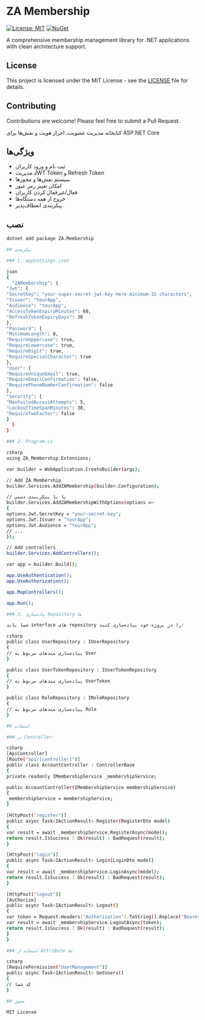 # ZA Membership

[![License: MIT](https://img.shields.io/badge/License-MIT-yellow.svg)](https://opensource.org/licenses/MIT)
[![NuGet](https://img.shields.io/nuget/v/ZA.Membership.svg)](https://www.nuget.org/packages/ZA.Membership/)

A comprehensive membership management library for .NET applications with clean architecture support.

## License

This project is licensed under the MIT License - see the [LICENSE](LICENSE) file for details.

## Contributing

Contributions are welcome! Please feel free to submit a Pull Request.


کتابخانه مدیریت عضویت، احراز هویت و نقش‌ها برای ASP.NET Core

## ویژگی‌ها

- ثبت نام و ورود کاربران
- مدیریت JWT Token و Refresh Token
- سیستم نقش‌ها و مجوزها
- امکان تغییر رمز عبور
- فعال/غیرفعال کردن کاربران
- خروج از همه دستگاه‌ها
- پیکربندی انعطاف‌پذیر

## نصب
```bash
dotnet add package ZA.Membership

## پیکربندی

### 1. appsettings.json

json
{
  "ZAMembership": {
"Jwt": {
"SecretKey": "your-super-secret-jwt-key-here-minimum-32-characters",
"Issuer": "YourApp",
"Audience": "YourApp",
"AccessTokenExpiryMinutes": 60,
"RefreshTokenExpiryDays": 30
},
"Password": {
"MinimumLength": 8,
"RequireUppercase": true,
"RequireLowercase": true,
"RequireDigit": true,
"RequireSpecialCharacter": true
},
"User": {
"RequireUniqueEmail": true,
"RequireEmailConfirmation": false,
"RequirePhoneNumberConfirmation": false
},
"Security": {
"MaxFailedAccessAttempts": 5,
"LockoutTimeSpanMinutes": 30,
"RequireTwoFactor": false
}
  }
}

### 2. Program.cs

csharp
using ZA_Membership.Extensions;

var builder = WebApplication.CreateBuilder(args);

// Add ZA Membership
builder.Services.AddZAMembership(builder.Configuration);

// یا با پیکربندی دستی
builder.Services.AddZAMembershipWithOptions(options =>
{
options.Jwt.SecretKey = "your-secret-key";
options.Jwt.Issuer = "YourApp";
options.Jwt.Audience = "YourApp";
// ...
});

// Add controllers
builder.Services.AddControllers();

var app = builder.Build();

app.UseAuthentication();
app.UseAuthorization();

app.MapControllers();

app.Run();

### 3. پیاده‌سازی Repository ها

شما باید interface های repository را در پروژه خود پیاده‌سازی کنید:

csharp
public class UserRepository : IUserRepository
{
// پیاده‌سازی متدهای مربوط به User
}

public class UserTokenRepository : IUserTokenRepository
{
// پیاده‌سازی متدهای مربوط به UserToken
}

public class RoleRepository : IRoleRepository
{
// پیاده‌سازی متدهای مربوط به Role
}

## استفاده

### در Controller:

csharp
[ApiController]
[Route("api/[controller]")]
public class AccountController : ControllerBase
{
private readonly IMembershipService _membershipService;

public AccountController(IMembershipService membershipService)
{
_membershipService = membershipService;
}

[HttpPost("register")]
public async Task<IActionResult> Register(RegisterDto model)
{
var result = await _membershipService.RegisterAsync(model);
return result.IsSuccess ? Ok(result) : BadRequest(result);
}

[HttpPost("login")]
public async Task<IActionResult> Login(LoginDto model)
{
var result = await _membershipService.LoginAsync(model);
return result.IsSuccess ? Ok(result) : BadRequest(result);
}

[HttpPost("logout")]
[Authorize]
public async Task<IActionResult> Logout()
{
var token = Request.Headers["Authorization"].ToString().Replace("Bearer ", "");
var result = await _membershipService.LogoutAsync(token);
return result.IsSuccess ? Ok(result) : BadRequest(result);
}
}

### استفاده از Attribute ها:

csharp
[RequirePermission("UserManagement")]
public async Task<IActionResult> GetUsers()
{
// کد شما
}

## مجوز

MIT License
